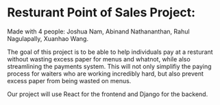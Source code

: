 # Resturant Point of Sales Project: 
Made with 4 people: Joshua Nam, Abinand Nathananthan, Rahul Nagulapally, Xuanhao Wang.

The goal of this project is to be able to help individuals pay at a resturant without wasting excess paper for menus and whatnot, while also streamlining the payments system. This will not only simplifiy the paying process for waiters who are working incredibly hard, but also prevent excess paper from being wasted on menus.  

Our project will use React for the frontend and Django for the backend.
